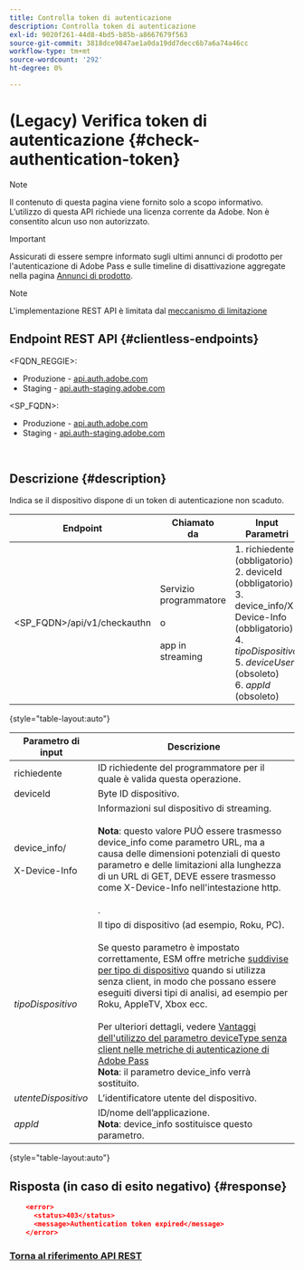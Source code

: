 ```yaml
---
title: Controlla token di autenticazione
description: Controlla token di autenticazione
exl-id: 9020f261-44d8-4bd5-b85b-a8667679f563
source-git-commit: 3818dce9847ae1a0da19dd7decc6b7a6a74a46cc
workflow-type: tm+mt
source-wordcount: '292'
ht-degree: 0%

---
```


# (Legacy) Verifica token di autenticazione {#check-authentication-token}

>[!NOTE]
>
>Il contenuto di questa pagina viene fornito solo a scopo informativo. L’utilizzo di questa API richiede una licenza corrente da Adobe. Non è consentito alcun uso non autorizzato.

>[!IMPORTANT]
>
> Assicurati di essere sempre informato sugli ultimi annunci di prodotto per l&#39;autenticazione di Adobe Pass e sulle timeline di disattivazione aggregate nella pagina [Annunci di prodotto](/help/authentication/product-announcements.md).

>[!NOTE]
>
> L&#39;implementazione REST API è limitata dal [meccanismo di limitazione](/help/authentication/integration-guide-programmers/throttling-mechanism.md)

## Endpoint REST API {#clientless-endpoints}

&lt;FQDN_REGGIE>:

* Produzione - [api.auth.adobe.com](http://api.auth.adobe.com/)
* Staging - [api.auth-staging.adobe.com](http://api.auth-staging.adobe.com/)

&lt;SP_FQDN>:

* Produzione - [api.auth.adobe.com](http://api.auth.adobe.com/)
* Staging - [api.auth-staging.adobe.com](http://api.auth-staging.adobe.com/)

</br>

## Descrizione {#description}

Indica se il dispositivo dispone di un token di autenticazione non scaduto.

| Endpoint | Chiamato </br> da | Input   </br>Parametri | Metodo HTTP </br> | Risposta | HTTP </br>Risposta |
| --- | --- | --- | --- | --- | --- |
| &lt;SP_FQDN>/api/v1/checkauthn | Servizio programmatore </br></br>o</br></br>app in streaming | 1. richiedente (obbligatorio)</br>2.  deviceId (obbligatorio)</br>3.  device_info/X-Device-Info (obbligatorio)</br>4.  _tipoDispositivo_ </br>5.  _deviceUser_ (obsoleto)</br>6.  _appId_ (obsoleto) | GET | XML o JSON contenente i dettagli dell’errore in caso di esito negativo. | 200 - Operazione completata   </br>403 - Nessun successo |

{style="table-layout:auto"}


| Parametro di input | Descrizione |
| --- | --- |
| richiedente | ID richiedente del programmatore per il quale è valida questa operazione. |
| deviceId | Byte ID dispositivo. |
| device_info/</br></br>X-Device-Info | Informazioni sul dispositivo di streaming.</br></br>**Nota**: questo valore PUÒ essere trasmesso device_info come parametro URL, ma a causa delle dimensioni potenziali di questo parametro e delle limitazioni alla lunghezza di un URL di GET, DEVE essere trasmesso come X-Device-Info nell&#39;intestazione http. </br></br><!--See the full details in [Passing Device and Connection Information](/help/authentication/passing-client-information-device-connection-and-application.md)(/help/authentication/passing-client-information-device-connection-and-application.md)-->. |
| _tipoDispositivo_ | Il tipo di dispositivo (ad esempio, Roku, PC).</br></br>Se questo parametro è impostato correttamente, ESM offre metriche [suddivise per tipo di dispositivo](/help/authentication/integration-guide-programmers/features-premium/esm/entitlement-service-monitoring-overview.md#clientless_device_type) quando si utilizza senza client, in modo che possano essere eseguiti diversi tipi di analisi, ad esempio per Roku, AppleTV, Xbox ecc.</br></br>Per ulteriori dettagli, vedere [Vantaggi dell&#39;utilizzo del parametro deviceType senza client nelle metriche di autenticazione di Adobe Pass ](/help/authentication/integration-guide-programmers/legacy/notes-technical/benefits-of-using-the-clientless-devicetype-parameter-in-pass-metrics.md)</br>**Nota**: il parametro device_info verrà sostituito. |
| _utenteDispositivo_ | L’identificatore utente del dispositivo. |
| _appId_ | ID/nome dell’applicazione.</br>**Nota**: device_info sostituisce questo parametro. |

{style="table-layout:auto"}


## Risposta (in caso di esito negativo) {#response}

```JSON
    <error>
      <status>403</status>
      <message>Authentication token expired</message>
    </error>
```

### [Torna al riferimento API REST](/help/authentication/integration-guide-programmers/legacy/rest-api-v1/rest-api-reference.md)
